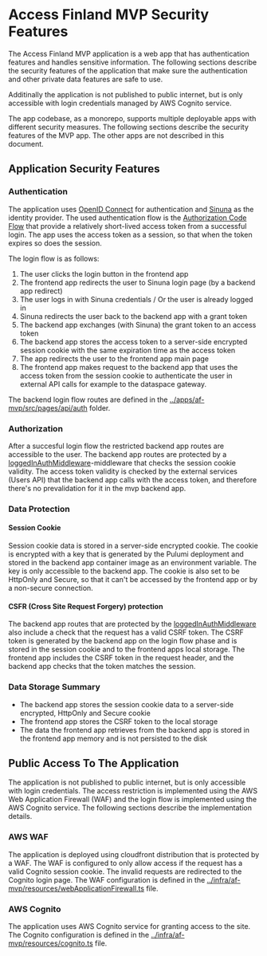 # Access Finland MVP Security Features

The Access Finland MVP application is a web app that has authentication features and handles sensitive information. The following sections describe the security features of the application that make sure the authentication and other private data features are safe to use.

Additinally the application is not published to public internet, but is only accessible with login credentials managed by AWS Cognito service. 

The app codebase, as a monorepo, supports multiple deployable apps with different security measures. The following sections describe the security features of the MVP app. The other apps are not described in this document.

## Application Security Features

### Authentication

The application uses [OpenID Connect](https://openid.net/connect/) for authentication and [Sinuna](https://sinuna.fi) as the identity provider. The used authentication flow is the [Authorization Code Flow](https://openid.net/specs/openid-connect-core-1_0.html#CodeFlowAuth) that provide a relatively short-lived access token from a successful login. The app uses the access token as a session, so that when the token expires so does the session.

The login flow is as follows:

1. The user clicks the login button in the frontend app
2. The frontend app redirects the user to Sinuna login page (by a backend app redirect)
3. The user logs in with Sinuna credentials / Or the user is already logged in
4. Sinuna redirects the user back to the backend app with a grant token
5. The backend app exchanges (with Sinuna) the grant token to an access token
6. The backend app stores the access token to a server-side encrypted session cookie with the same expiration time as the access token
7. The app redirects the user to the frontend app main page
8. The frontend app makes request to the backend app that uses the access token from the session cookie to authenticate the user in external API calls for example to the dataspace gateway.

The backend login flow routes are defined in the [../apps/af-mvp/src/pages/api/auth](../apps/af-mvp/src/pages/api/auth) folder.

### Authorization

After a succesful login flow the restricted backend app routes are accessible to the user. The backend app routes are protected by a [loggedInAuthMiddleware](../apps/af-mvp/src/lib/backend/middleware/auth.ts)-middleware that checks the session cookie validity. The access token validity is checked by the external services (Users API) that the backend app calls with the access token, and therefore there's no prevalidation for it in the mvp backend app. 

### Data Protection

#### Session Cookie

Session cookie data is stored in a server-side encrypted cookie. The cookie is encrypted with a key that is generated by the Pulumi deployment and stored in the backend app container image as an environment variable. The key is only accessible to the backend app. The cookie is also set to be HttpOnly and Secure, so that it can't be accessed by the frontend app or by a non-secure connection.

#### CSFR (Cross Site Request Forgery) protection

The backend app routes that are protected by the [loggedInAuthMiddleware](../apps/af-mvp/src/lib/backend/middleware/auth.ts) also include a check that the request has a valid CSRF token. The CSRF token is generated by the backend app on the login flow phase and is stored in the session cookie and to the frontend apps local storage. The frontend app includes the CSRF token in the request header, and the backend app checks that the token matches the session.

### Data Storage Summary

- The backend app stores the session cookie data to a server-side encrypted, HttpOnly and Secure cookie
- The frontend app stores the CSRF token to the local storage
- The data the frontend app retrieves from the backend app is stored in the frontend app memory and is not persisted to the disk

## Public Access To The Application

The application is not published to public internet, but is only accessible with login credentials. The access restriction is implemented using the AWS Web Application Firewall (WAF) and the login flow is implemented using the AWS Cognito service. The following sections describe the implementation details.

### AWS WAF

The application is deployed using cloudfront distribution that is protected by a WAF. The WAF is configured to only allow access if the request has a valid Cognito session cookie. The invalid requests are redirected to the Cognito login page. The WAF configuration is defined in the [../infra/af-mvp/resources/webApplicationFirewall.ts](../infra/af-mvp/resources/webApplicationFirewall.ts) file.

### AWS Cognito

The application uses AWS Cognito service for granting access to the site. The Cognito configuration is defined in the [../infra/af-mvp/resources/cognito.ts](../infra/af-mvp/resources/cognito.ts) file.

